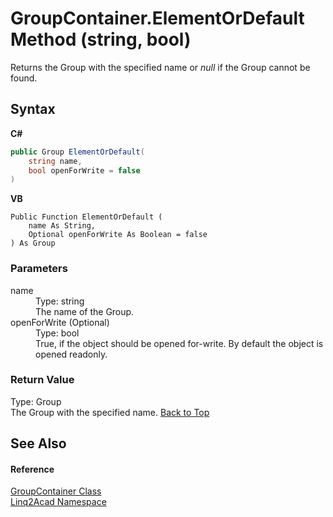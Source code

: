 # GroupContainer.ElementOrDefault Method (string, bool)
 

Returns the Group with the specified name or <i>null</i> if the Group cannot be found.

## Syntax

**C#**<br />
``` C#
public Group ElementOrDefault(
	string name,
	bool openForWrite = false
)
```

**VB**<br />
``` VB
Public Function ElementOrDefault ( 
	name As String,
	Optional openForWrite As Boolean = false
) As Group
```


### Parameters
<dl><dt>name</dt><dd>Type: string<br />The name of the Group.</dd><dt>openForWrite (Optional)</dt><dd>Type: bool<br />True, if the object should be opened for-write. By default the object is opened readonly.</dd></dl>

### Return Value
Type: Group<br />The Group with the specified name.
<a href="#GroupContainerElementOrDefault-Method-string-bool">Back to Top</a>

## See Also


#### Reference
<a href="T_Linq2Acad_GroupContainer.md#GroupContainer-Class">GroupContainer Class</a><br /><a href="N_Linq2Acad.md#Linq2Acad-Namespace">Linq2Acad Namespace</a><br />
